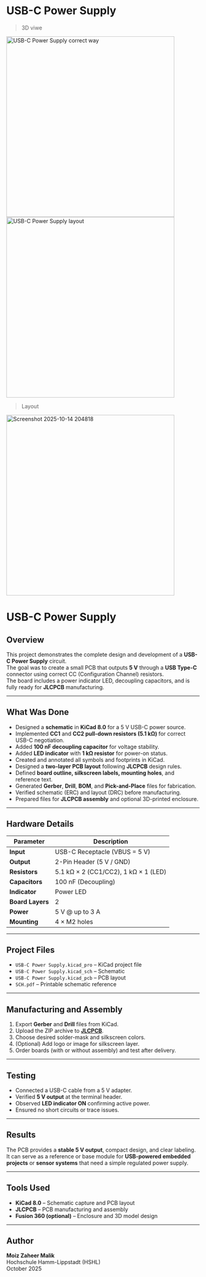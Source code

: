 # USB-C Power Supply
> 3D  viwe

 <img width="438" height="470" alt="USB-C Power Supply correct way" src="https://github.com/user-attachments/assets/942fa11f-27ee-4ab7-af6f-745e009d5cb1" />

<img width="438" height="470" alt="USB-C Power Supply layout" src="https://github.com/user-attachments/assets/9d56daf3-6dff-4510-91b3-bffc93127122" />

> Layout


<img width="438" height="470" alt="Screenshot 2025-10-14 204818" src="https://github.com/user-attachments/assets/65bbc996-5c2c-42aa-874d-115fa6e00605" />


# USB-C Power Supply

## Overview
This project demonstrates the complete design and development of a **USB-C Power Supply** circuit.  
The goal was to create a small PCB that outputs **5 V** through a **USB Type-C** connector using correct CC (Configuration Channel) resistors.  
The board includes a power indicator LED, decoupling capacitors, and is fully ready for **JLCPCB** manufacturing.

---

## What Was Done
- Designed a **schematic** in **KiCad 8.0** for a 5 V USB-C power source.  
- Implemented **CC1** and **CC2 pull-down resistors (5.1 kΩ)** for correct USB-C negotiation.  
- Added **100 nF decoupling capacitor** for voltage stability.  
- Added **LED indicator** with **1 kΩ resistor** for power-on status.  
- Created and annotated all symbols and footprints in KiCad.  
- Designed a **two-layer PCB layout** following **JLCPCB** design rules.  
- Defined **board outline, silkscreen labels, mounting holes**, and reference text.  
- Generated **Gerber**, **Drill**, **BOM**, and **Pick-and-Place** files for fabrication.  
- Verified schematic (ERC) and layout (DRC) before manufacturing.  
- Prepared files for **JLCPCB assembly** and optional 3D-printed enclosure.

---

## Hardware Details
| Parameter | Description |
|------------|-------------|
| **Input** | USB-C Receptacle (VBUS = 5 V) |
| **Output** | 2-Pin Header (5 V / GND) |
| **Resistors** | 5.1 kΩ × 2 (CC1/CC2), 1 kΩ × 1 (LED) |
| **Capacitors** | 100 nF (Decoupling) |
| **Indicator** | Power LED |
| **Board Layers** | 2 |
| **Power** | 5 V @ up to 3 A |
| **Mounting** | 4 × M2 holes |

---

## Project Files
- `USB-C Power Supply.kicad_pro` – KiCad project file  
- `USB-C Power Supply.kicad_sch` – Schematic  
- `USB-C Power Supply.kicad_pcb` – PCB layout  
- `SCH.pdf` – Printable schematic reference  

---

## Manufacturing and Assembly
1. Export **Gerber** and **Drill** files from KiCad.  
2. Upload the ZIP archive to [**JLCPCB**](https://jlcpcb.com).  
3. Choose desired solder-mask and silkscreen colors.  
4. (Optional) Add logo or image for silkscreen layer.  
5. Order boards (with or without assembly) and test after delivery.

---

## Testing
- Connected a USB-C cable from a 5 V adapter.  
- Verified **5 V output** at the terminal header.  
- Observed **LED indicator ON** confirming active power.  
- Ensured no short circuits or trace issues.

---

## Results
The PCB provides a **stable 5 V output**, compact design, and clear labeling.  
It can serve as a reference or base module for **USB-powered embedded projects** or **sensor systems** that need a simple regulated power supply.

---

## Tools Used
- **KiCad 8.0** – Schematic capture and PCB layout  
- **JLCPCB** – PCB manufacturing and assembly  
- **Fusion 360 (optional)** – Enclosure and 3D model design  

---

## Author
**Moiz Zaheer Malik**  
Hochschule Hamm-Lippstadt (HSHL)  
October 2025
